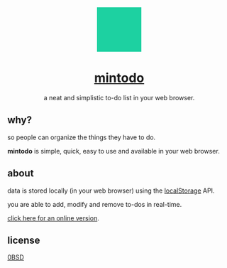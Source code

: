 <div align="center">
  <img src="icon.svg" height="100px" />
  
  # [mintodo](https://often.github.io/mintodo/)
  a neat and simplistic to-do list in your web browser.
</div>

## why?
so people can organize the things they have to do.

**mintodo** is simple, quick, easy to use and available in your web browser.

## about
data is stored locally (in your web browser) using the [localStorage](https://developer.mozilla.org/en-US/docs/Web/API/Window/localStorage) API.

you are able to add, modify and remove to-dos in real-time.

[click here for an online version](https://often.github.io/mintodo/).

## license
[0BSD](LICENSE)
